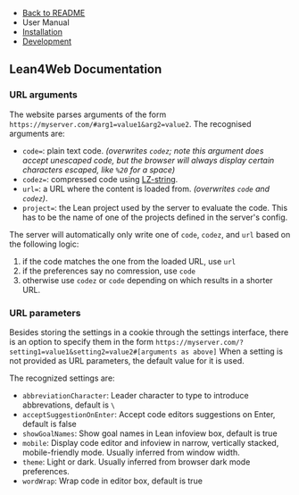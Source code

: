 - [Back to README](../README.md)
- User Manual
- [Installation](./Installation.md)
- [Development](./Development.md)

## Lean4Web Documentation

### URL arguments

The website parses arguments of the form `https://myserver.com/#arg1=value1&arg2=value2`.
The recognised arguments are:

- `code=`: plain text code.
  *(overwrites `codez`; note this argument does accept unescaped code, but the browser will always display certain characters escaped, like `%20` for a space)*
- `codez=`: compressed code using [LZ-string](https://www.npmjs.com/package/lz-string).
- `url=`: a URL where the content is loaded from.
  *(overwrites `code` and `codez`)*.
- `project=`: the Lean project used by the server to evaluate the code. This has to be the name
  of one of the projects defined in the server's config.

The server will automatically only write one of `code`, `codez`, and `url` based on the following
logic:

1. if the code matches the one from the loaded URL, use `url`
2. if the preferences say no comression, use `code`
3. otherwise use `codez` or `code` depending on which results in a shorter URL.

### URL parameters

Besides storing the settings in a cookie through the settings interface, there is an option to specify them in the form `https://myserver.com/?setting1=value1&setting2=value2#[arguments as above]`
When a setting is not provided as URL parameters, the default value for it is used.

The recognized settings are:

- `abbreviationCharacter`: Leader character to type to introduce abbrevations, default is `\`
- `acceptSuggestionOnEnter`: Accept code editors suggestions on Enter, default is false
- `showGoalNames`: Show goal names in Lean infoview box, default is true
- `mobile`: Display code editor and infoview in narrow, vertically stacked, mobile-friendly mode. Usually inferred from window width.
- `theme`: Light or dark. Usually inferred from browser dark mode preferences.
- `wordWrap`: Wrap code in editor box, default is true
